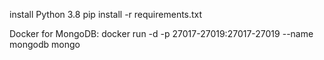 install Python 3.8
pip install -r requirements.txt

Docker for MongoDB:
docker run -d -p 27017-27019:27017-27019 --name mongodb mongo